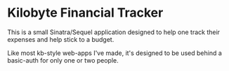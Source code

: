 # Kilobyte Financial Tracker

This is a small Sinatra/Sequel application designed to help one track their 
expenses and help stick to a budget.

Like most kb-style web-apps I've made, it's designed to be used behind a basic-auth for only one or two people.